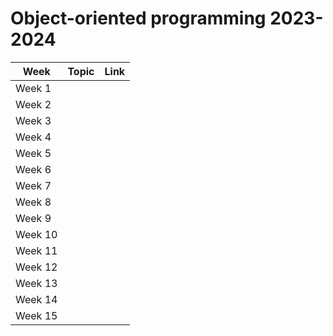 # Object-oriented programming 2023-2024

| Week | Topic | Link |
| ------------- | ------------- | ------------- |
| Week 1 | | |
| Week 2 | | |
| Week 3 | | |
| Week 4 | | |
| Week 5 | | |
| Week 6 | | |
| Week 7 | | |
| Week 8 | | |
| Week 9 | | |
| Week 10 | | |
| Week 11 | | |
| Week 12 | | |
| Week 13 | | |
| Week 14 | | |
| Week 15 | | |
